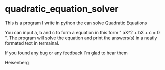 # quadratic_equation_solver
This is a program I write in python the can solve Quadratic Equations

You can input a, b and c to form a equation in this form " aX^2 + bX + c = 0 ".
The program will solve the equation and print the answers(s) in a neatly formated text in termainal.

If you found any bug or any feedback I`m glad to hear them

Heisenberg

